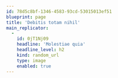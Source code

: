 ```yaml
---
id: 78d5c8bf-1346-4583-93cd-53015013ef51
blueprint: page
title: 'Debitis totam nihil'
main_replicator:
  -
    id: 0jT1Nj09
    headline: 'Molestiae quia'
    headline_level: h2
    kind: random_url
    type: image
    enabled: true
---
```

